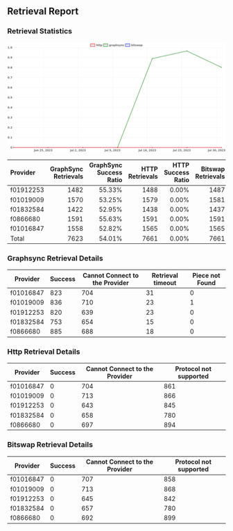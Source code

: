 ## Retrieval Report
### Retrieval Statistics
<img src="https://raw.githubusercontent.com/data-preservation-programs/filplus-checker-assets/main/filecoin-project/filecoin-plus-large-datasets/issues/1679/1691043010760.png"/>

| Provider  | GraphSync Retrievals | GraphSync Success Ratio | HTTP Retrievals | HTTP Success Ratio | Bitswap Retrievals | Bitswap Success Ratio |
| :-------- | -------------------: | ----------------------: | --------------: | -----------------: | -----------------: | --------------------: |
| f01912253 |                 1482 |                  55.33% |            1488 |              0.00% |               1487 |                 0.00% |
| f01019009 |                 1570 |                  53.25% |            1579 |              0.00% |               1581 |                 0.00% |
| f01832584 |                 1422 |                  52.95% |            1438 |              0.00% |               1437 |                 0.00% |
| f0866680  |                 1591 |                  55.63% |            1591 |              0.00% |               1591 |                 0.00% |
| f01016847 |                 1558 |                  52.82% |            1565 |              0.00% |               1565 |                 0.00% |
| Total     |                 7623 |                  54.01% |            7661 |              0.00% |               7661 |                 0.00% |

### Graphsync Retrieval Details
| Provider  | Success | Cannot Connect to the Provider | Retrieval timeout | Piece not Found |
| --------- | ------- | ------------------------------ | ----------------- | --------------- |
| f01016847 | 823     | 704                            | 31                | 0               |
| f01019009 | 836     | 710                            | 23                | 1               |
| f01912253 | 820     | 639                            | 23                | 0               |
| f01832584 | 753     | 654                            | 15                | 0               |
| f0866680  | 885     | 688                            | 18                | 0               |

### Http Retrieval Details
| Provider  | Success | Cannot Connect to the Provider | Protocol not supported |
| --------- | ------- | ------------------------------ | ---------------------- |
| f01016847 | 0       | 704                            | 861                    |
| f01019009 | 0       | 713                            | 866                    |
| f01912253 | 0       | 643                            | 845                    |
| f01832584 | 0       | 658                            | 780                    |
| f0866680  | 0       | 697                            | 894                    |

### Bitswap Retrieval Details
| Provider  | Success | Cannot Connect to the Provider | Protocol not supported |
| --------- | ------- | ------------------------------ | ---------------------- |
| f01016847 | 0       | 707                            | 858                    |
| f01019009 | 0       | 713                            | 868                    |
| f01912253 | 0       | 645                            | 842                    |
| f01832584 | 0       | 657                            | 780                    |
| f0866680  | 0       | 692                            | 899                    |
